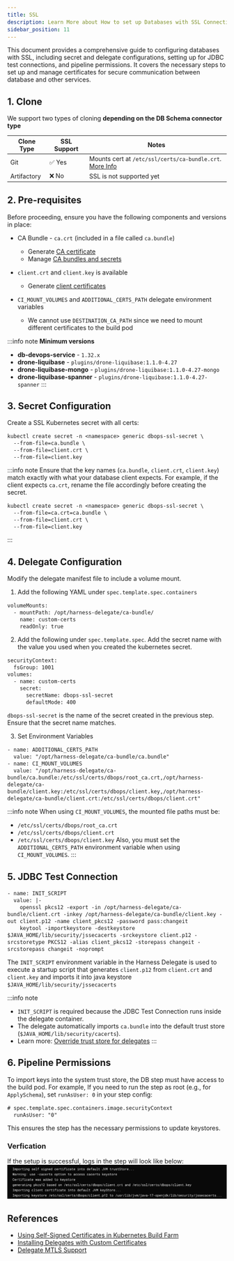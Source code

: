 ```yaml
---
title: SSL
description: Learn More about How to set up Databases with SSL Connection with Harness DBDevops
sidebar_position: 11
---
```


This document provides a comprehensive guide to configuring databases with SSL, including secret and delegate configurations, setting up for JDBC test connections, and pipeline permissions. It covers the necessary steps to set up and manage certificates for secure communication between database and other services.

## 1. Clone
We support two types of cloning **depending on the DB Schema connector type**

| Clone Type |	SSL Support |	Notes |
| --- | --- | --- |
| Git	| ✅ Yes	| Mounts cert at `/etc/ssl/certs/ca-bundle.crt`. [More Info](https://developer.harness.io/docs/continuous-integration/use-ci/set-up-build-infrastructure/k8s-build-infrastructure/configure-a-kubernetes-build-farm-to-use-self-signed-certificates/) |
| Artifactory	| ❌ No	| SSL is not supported yet |

## 2. Pre-requisites
Before proceeding, ensure you have the following components and versions in place:
* CA Bundle - `ca.crt` (included in a file called `ca.bundle`)
    - Generate [CA certificate](https://developer.harness.io/docs/platform/delegates/secure-delegates/delegate-mtls-support/#create-a-ca-certificate)
    - Manage [CA bundles and secrets](https://developer.harness.io/docs/continuous-integration/use-ci/set-up-build-infrastructure/k8s-build-infrastructure/configure-a-kubernetes-build-farm-to-use-self-signed-certificates/#enable-self-signed-certificates)

* `client.crt` and `client.key` is available
  - Generate [client certificates](https://developer.harness.io/docs/platform/delegates/secure-delegates/delegate-mtls-support/#create-a-client-certificate)
* `CI_MOUNT_VOLUMES` and `ADDITIONAL_CERTS_PATH` delegate environment variables
  - We cannot use `DESTINATION_CA_PATH` since we need to mount different certificates to the build pod

:::info note
**Minimum versions**
* **db-devops-service** -  `1.32.x`
* **drone-liquibase** -  `plugins/drone-liquibase:1.1.0-4.27`
* **drone-liquibase-mongo** -  `plugins/drone-liquibase:1.1.0-4.27-mongo`
* **drone-liquibase-spanner** -  `plugins/drone-liquibase:1.1.0-4.27-spanner`
:::

## 3. Secret Configuration

Create a SSL Kubernetes secret with all certs:
```shell
kubectl create secret -n <namespace> generic dbops-ssl-secret \
  --from-file=ca.bundle \
  --from-file=client.crt \
  --from-file=client.key
```

:::info note
Ensure that the key names (`ca.bundle`, `client.crt`, `client.key`) match exactly with what your database client expects. For example, if the client expects `ca.crt`, rename the file accordingly before creating the secret.
```shell
kubectl create secret -n <namespace> generic dbops-ssl-secret \
  --from-file=ca.crt=ca.bundle \
  --from-file=client.crt \
  --from-file=client.key
```
:::

## 4. Delegate Configuration

Modify the delegate manifest file to include a volume mount.

1. Add the following YAML under `spec.template.spec.containers`

```shell
volumeMounts:
  - mountPath: /opt/harness-delegate/ca-bundle/
    name: custom-certs
    readOnly: true
```

2. Add the following under `spec.template.spec`. Add the secret name with the value you used when you created the kubernetes secret.

```shell
securityContext:
  fsGroup: 1001
volumes:
  - name: custom-certs
    secret:
      secretName: dbops-ssl-secret
      defaultMode: 400
```

`dbops-ssl-secret` is the name of the secret created in the previous step. Ensure that the secret name matches.

3. Set Environment Variables

```shell
- name: ADDITIONAL_CERTS_PATH
  value: "/opt/harness-delegate/ca-bundle/ca.bundle"
- name: CI_MOUNT_VOLUMES
  value: "/opt/harness-delegate/ca-bundle/ca.bundle:/etc/ssl/certs/dbops/root_ca.crt,/opt/harness-delegate/ca-bundle/client.key:/etc/ssl/certs/dbops/client.key,/opt/harness-delegate/ca-bundle/client.crt:/etc/ssl/certs/dbops/client.crt"
```

:::info note
When using `CI_MOUNT_VOLUMES`, the mounted file paths must be:
  * `/etc/ssl/certs/dbops/root_ca.crt`
  * `/etc/ssl/certs/dbops/client.crt`
  * `/etc/ssl/certs/dbops/client.key`
Also, you must set the `ADDITIONAL_CERTS_PATH` environment variable when using `CI_MOUNT_VOLUMES`.
:::


## 5. JDBC Test Connection

```shell
- name: INIT_SCRIPT
  value: |-
    openssl pkcs12 -export -in /opt/harness-delegate/ca-bundle/client.crt -inkey /opt/harness-delegate/ca-bundle/client.key -out client.p12 -name client_pkcs12 -password pass:changeit
    keytool -importkeystore -destkeystore $JAVA_HOME/lib/security/jssecacerts -srckeystore client.p12 -srcstoretype PKCS12 -alias client_pkcs12 -storepass changeit -srcstorepass changeit -noprompt
```

The `INIT_SCRIPT` environment variable in the Harness Delegate is used to execute a startup script that generates `client.p12` from `client.crt` and `client.key` and imports it into java keystore `$JAVA_HOME/lib/security/jssecacerts`

:::info note
* `INIT_SCRIPT` is required because the JDBC Test Connection runs inside the delegate container.
* The delegate automatically imports `ca.bundle` into the default trust store (`$JAVA_HOME/lib/security/cacerts`).
* Learn more: [Override trust store for delegates](https://developer.harness.io/docs/platform/delegates/secure-delegates/trust-store-override-for-delegates/)
:::


## 6. Pipeline Permissions
To import keys into the system trust store, the DB step must have access to the build pod. For example, If you need to run the step as root (e.g., for `ApplySchema`), set `runAsUser: 0` in your step config:

```shell
# spec.template.spec.containers.image.securityContext
  runAsUser: "0"
```
This ensures the step has the necessary permissions to update keystores.

### Verfication
If the setup is successful, logs in the step will look like below:
![Verification Logs](./static/db-devops-ssl.png)

## References
* [Using Self-Signed Certificates in Kubernetes Build Farm](https://developer.harness.io/docs/continuous-integration/use-ci/set-up-build-infrastructure/k8s-build-infrastructure/configure-a-kubernetes-build-farm-to-use-self-signed-certificates/)
* [Installing Delegates with Custom Certificates](https://developer.harness.io/docs/platform/delegates/secure-delegates/install-delegates-with-custom-certs/)
* [Delegate MTLS Support](https://developer.harness.io/docs/platform/delegates/secure-delegates/delegate-mtls-support/)
